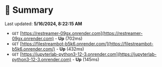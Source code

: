 # 📖 Summary
Last updated: **5/16/2024, 8:22:15 AM**

- `GET` [https://restreamer-09gx.onrender.com](https://restreamer-09gx.onrender.com) - **Up** (702ms)
- `GET` [https://filestreambot-b5k6.onrender.com/](https://filestreambot-b5k6.onrender.com/) - **Up** (432ms)
- `GET` [https://jupyterlab-python3-12-3.onrender.com](https://jupyterlab-python3-12-3.onrender.com) - **Up** (145ms)
